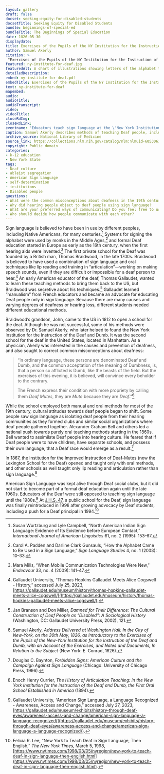 ```yaml
--- 
layout: gallery
draft: false
docset: seeking-equity-for-disabled-students
docsetTitle: Seeking Equity for Disabled Students
bundle: beginnings-of-special-ed
bundleTitle: The Beginnings of Special Education
date: 1826-05-30
displaydate: 
title: Exercises of the Pupils of the NY Institution for the Instruction of the Deaf and Dumb
author: Samuel Akerly
citation: >
 "Exercises of the Pupils of the NY Institution for the Instruction of the Deaf and Dumb," Samuel Akerly, in New York City Civil Rights History Project, Accessed: [Month Day, Year], https://nyccivilrightshistory.org/gallery/ny-institute-for-deaf.
featured: ny-institute-for-deaf.jpg
featuredAlt: A chart of illustrations showing letters of the alphabet through hand signs
detailedDescription: 
embed: ny-institute-for-deaf.pdf
embedTitle: Exercises of the Pupils of the NY Institution for the Instruction of the Deaf and Dumb
text: ny-institute-for-deaf
mapembed: 
audio: 
audioTitle: 
audioTranscript: 
video: 
videoTitle: 
closeRdImg: 
closeRdLink: 
eventname: "Educators teach sign language at the \"New York Institution for the Instruction of the Deaf and Dumb\"."
caption: Samuel Akerly describes methods of teaching Deaf people, including the progression of communicating more complex ideas and words through sign language. A chart of illustrations demonstrates how to make letters of the alphabet through signs.
archive_source: National Library of Medicine
source_link: https://collections.nlm.nih.gov/catalog/nlm:nlmuid-60530610R-bk
copyright: Public domain
categories: 
- k-12 education
- New York State
tags: 
- Deaf culture
- ableist segregation
- American Sign Language
- self-determination
- institutions
- Disabled people
questions: 
- What were the common misconceptions about deafness in the 19th century?
- Why did hearing people object to deaf people using sign language? 
- What are your preferred ways of communicating? Do you feel free to use them, or do you face restrictions in how you would like to communicate? 
- Who should decide how people communicate with each other?
--- 
```


Sign language is believed to have been in use by different peoples, including Native Americans, for many centuries.[^1] Systems for signing the alphabet were used by monks in the Middle Ages,[^2] and formal Deaf education started in Europe as early as the 16th century, when the first hearing aids were invented.[^3] The first private school for the Deaf was founded by a British man, Thomas Braidwood, in the late 1700s. Braidwood is believed to have used a combination of sign language and oral techniques like lip reading and training in “articulation”—working on making speech sounds, even if they are difficult or impossible for a deaf person to hear.[^4] An early American educator of the deaf, Thomas Gallaudet, wanted to learn these teaching methods to bring them back to the US, but Braidwood was secretive about his techniques.[^5] Gallaudet learned “manualism” from French educators and became an advocate for educating Deaf people only in sign language. Because there are many causes and varying degrees of deafness or hearing loss, different students needed different educational methods.

Braidwood’s grandson, John, came to the US in 1812 to open a school for the deaf. Although he was not successful, some of his methods were observed by Dr. Samuel Akerly, who later helped to found the New York Institution for the Instruction of the Deaf and Dumb. It was the second school for the deaf in the United States, located in Manhattan. As a physician, Akerly was interested in the causes and prevention of deafness, and also sought to correct common misconceptions about deafness:

> “In ordinary language, these persons are denominated Deaf and Dumb, and the common acceptation of the meaning of Dumbness, is, that a person so afflicted is Dumb, like the beasts of the field. But the exercises of this evening, it is believed, will convince every beholder to the contrary.
>
> The French express their condition with more propriety by calling them *Deaf Mutes*, they are *Mute* because they are *Deaf*.”[^6]

While the school employed both manual and oral methods for most of the 19th century, cultural attitudes towards deaf people began to shift. Some people saw sign language as isolating deaf people from their hearing communities as they formed clubs and similar social organizations where deaf people gathered together. Alexander Graham Bell and others led a national push towards purely oral teaching methods starting in the 1860s. Bell wanted to assimilate Deaf people into hearing culture. He feared that if Deaf people were to have children, have separate schools, and possess their own language, that a Deaf race would emerge as a result.[^7]

In 1867, the Institution for the Improved Instruction of Deaf-Mutes (now the Lexington School for the Deaf) opened and taught only with oral methods, and other schools as well taught only lip reading and articulation rather than sign language.[^8]

American Sign Language was kept alive through Deaf social clubs, but it did not start to become part of a formal deaf education again until the late 1960s. Educators of the Deaf were still opposed to teaching sign language until the 1980s.[^9] At [J.H.S. 47](/gallery/ps47), a public school for the Deaf, sign language was finally reintroduced in 1998 after growing advocacy by Deaf students, including a push for a Deaf principal in 1994.[^10]

[^1]: Susan Wurtzburg and Lyle Campbell, “North American Indian Sign Language: Evidence of Its Existence before European Contact,” *International Journal of American Linguistics* 61, no. 2 (1995): 153–67.

[^2]: Carol A. Padden and Darline Clark Gunsauls, “How the Alphabet Came to Be Used in a Sign Language,” *Sign Language Studies* 4, no. 1 (2003): 10–33.

[^3]: Mara Mills, “When Mobile Communication Technologies Were New,” *Endeavour* 33, no. 4 (2009): 141-47.

[^4]: Gallaudet University, “Thomas Hopkins Gallaudet Meets Alice Cogswell - History,” accessed July 25, 2023, [https://gallaudet.edu/museum/history/thomas-hopkins-gallaudet-meets-alice-cogswell/](https://gallaudet.edu/museum/history/thomas-hopkins-gallaudet-meets-alice-cogswell/).

[^5]: Jan Branson and Don Miller, *Damned for Their Difference: The Cultural Construction of Deaf People as "Disabled": A Sociological History* (Washington, DC: Gallaudet University Press, 2002), 121.

[^6]: Samuel Akerly, *Address Delivered at Washington Hall: In the City of New-York, on the 30th May, 1826, as Introductory to the Exercises of the Pupils of the New-York Institution for the Instruction of the Deaf and Dumb, with an Account of the Exercises, and Notes and Documents, In Relation to the Subject* (New York: E. Conrad, 1826).

[^7]:  Douglas C. Baynton, *Forbidden Signs: American Culture and the Campaign Against Sign Language* (Chicago: University of Chicago Press, 1996).

[^8]: Enoch Henry Currier, *The History of Articulation Teaching: In the New York Institution for the Instruction of the Deaf and Dumb, the First Oral School Established in America* (1894).

[^9]: Gallaudet University, “American Sign Language, a Language Recognized - Awareness, Access and Change,” accessed July 27, 2023, [https://gallaudet.edu/museum/exhibits/history-through-deaf-eyes/awareness-access-and-change/american-sign-language-a-language-recognized/](https://gallaudet.edu/museum/exhibits/history-through-deaf-eyes/awareness-access-and-change/american-sign-language-a-language-recognized/).

[^10]: Felicia R. Lee, “New York to Teach Deaf in Sign Language, Then English,” *The New York Times*, March 5, 1998, [https://www.nytimes.com/1998/03/05/nyregion/new-york-to-teach-deaf-in-sign-language-then-english.html](https://www.nytimes.com/1998/03/05/nyregion/new-york-to-teach-deaf-in-sign-language-then-english.html).
